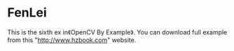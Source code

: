 # FenLei
This is the sixth ex in《OpenCV By Example》.
You can download full example from this "http://www.hzbook.com" website.
